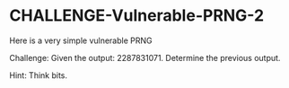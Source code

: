 # CHALLENGE-Vulnerable-PRNG-2

Here is a very simple vulnerable PRNG

Challenge: Given the output: 2287831071. Determine the previous output.

Hint: Think bits.
